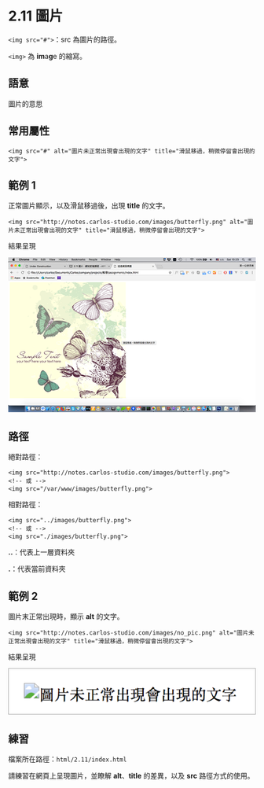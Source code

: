 # 2.11 圖片

`<img src="#">`：src 為圖片的路徑。

`<img>` 為 **im**a**g**e 的縮寫。

## 語意

圖片的意思

## 常用屬性

```markup
<img src="#" alt="圖片未正常出現會出現的文字" title="滑鼠移過，稍微停留會出現的文字">
```

## 範例 1

正常圖片顯示，以及滑鼠移過後，出現 **title** 的文字。

```markup
<img src="http://notes.carlos-studio.com/images/butterfly.png" alt="圖片未正常出現會出現的文字" title="滑鼠移過，稍微停留會出現的文字">
```

結果呈現

![](../.gitbook/assets/tu-pian-title-shi-yi.png)

## 路徑

絕對路徑：

```markup
<img src="http://notes.carlos-studio.com/images/butterfly.png">
<!-- 或 -->
<img src="/var/www/images/butterfly.png">
```

相對路徑：

```markup
<img src="../images/butterfly.png">
<!-- 或 -->
<img src="./images/butterfly.png">
```

**..**：代表上一層資料夾

**.**：代表當前資料夾

## 範例 2

圖片末正常出現時，顯示 **alt** 的文字。

```markup
<img src="http://notes.carlos-studio.com/images/no_pic.png" alt="圖片未正常出現會出現的文字" title="滑鼠移過，稍微停留會出現的文字">
```

結果呈現

![](../.gitbook/assets/tu-pian-wei-zheng-chang-chu-xian.png)

## 練習

檔案所在路徑：`html/2.11/index.html`

請練習在網頁上呈現圖片，並瞭解 **alt**、**title** 的差異，以及 **src** 路徑方式的使用。

